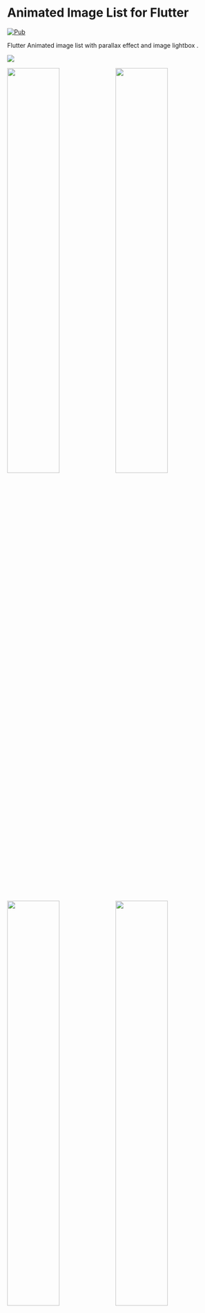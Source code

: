# Animated Image List for Flutter

[![Pub](https://img.shields.io/pub/v/animated_image_list.svg)](https://pub.dev/packages/animated_image_list)

Flutter Animated image list with parallax effect and image lightbox .

<!-- [![Animated Image list](https://yt-embed.herokuapp.com/embed?v=EJ7FQjdHYkA)](https://www.youtube.com/watch?v=EJ7FQjdHYkA "Animated Image lis") -->
<img src="mainGif.gif">

[<img src="https://img.youtube.com/vi/MGTt9eqJioc/0.jpg" width="49%">](https://youtu.be/MGTt9eqJioc) [<img src="https://img.youtube.com/vi/gTqUJB75Scc/0.jpg" width="49%">](https://youtu.be/gTqUJB75Scc)

[<img src="https://img.youtube.com/vi/iLn3OgV07KY/0.jpg" width="49%">](https://youtu.be/iLn3OgV07KY) [<img src="https://img.youtube.com/vi/FLpzHNzCSQ8/0.jpg" width="49%">](https://youtu.be/FLpzHNzCSQ8)

## Getting Started

Add the package to your pubspec.yaml:

```yaml
animated_image_list: ^0.5.0
```

In your dart file, import the library:

```Dart
import 'package:animated_image_list/AnimatedImageList.dart';
```

Instead of using a `ListView` create a `AnimatedImageList` Widget:

```Dart
 AnimatedImageList(
               images: arr.map((e) => e.urls.small).toList(),
               builder: (context, index, progress) {
                 return Positioned.directional(
                     textDirection: TextDirection.ltr,
                     bottom: 15,
                     start: 25,
                     child: Opacity(
                       opacity: progress > 1 ? (2 - progress) : progress,
                       child: Text(
                         arr[index].user.username ?? 'Anonymous',
                         style: TextStyle(
                             color: Colors.white,
                             fontSize: 25,
                             fontWeight: FontWeight.w500),
                       ),
                     ));
               },
               scrollDirection: Axis.vertical,
               itemExtent: 100,
               maxExtent: 400,
             ),
```

### Parameters:

| Name              | Description                                                                                                                                                                                                                                          | Required | Default value     |
| ----------------- | ---------------------------------------------------------------------------------------------------------------------------------------------------------------------------------------------------------------------------------------------------- | -------- | ----------------- |
| `images`          | A list of images url to display in the list by default it accepts urls if custom image needed use provider paramter                                                                                                                                  | required | -                 |
| `provider`        | Function which maps an url or image string to an image provider                                                                                                                                                                                      | -        | -                 |
| `itemExtent`      | not selected item size required to calculate animations                                                                                                                                                                                              | required | 150               |
| `maxExtent`       | selected item size required to calculate animations                                                                                                                                                                                                  | required | 400               |
| `scrollDirection` | List scroll direction horizontal or vertical                                                                                                                                                                                                         | -        | Axis.vertical     |
| `builder`         | Builder function that returns a widget to display over the image / `progress` from 0...1 item selection progress from 1...2 item leaving view could be usefull if you want to animate something like text opacity above / `index` current item index | -        | -                 |
| `placeHolder`     | Optional function which returns default placeholder for lightbox and error widget if image fails to load                                                                                                                                             | -        | kTransparentImage |
